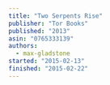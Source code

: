 ```yaml
---
title: "Two Serpents Rise"
publisher: "Tor Books"
published: "2013"
asin: "0765333139"
authors:
  - max-gladstone
started: "2015-02-13"
finished: "2015-02-22"
---
```


